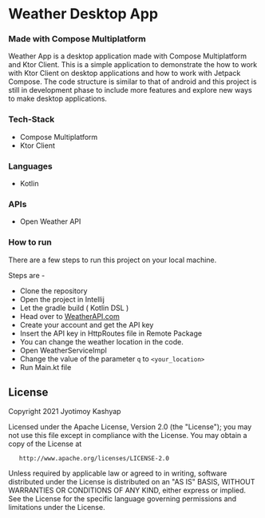 # Weather Desktop App
### Made with Compose Multiplatform

Weather App is a desktop application made with Compose 
Multiplatform and Ktor Client. This is a simple application
to demonstrate the how to work with Ktor Client on desktop 
applications and how to work with Jetpack Compose. The code 
structure is similar to that of android and this project is
still in development phase to include more features and 
explore new ways to make desktop applications. 

### Tech-Stack
* Compose Multiplatform
* Ktor Client

### Languages 
* Kotlin

### APIs 
* Open Weather API 

### How to run 
There are a few steps to run this project on your local machine.

Steps are - 
* Clone the repository 
* Open the project in Intellij 
* Let the gradle build ( Kotlin DSL )
* Head over to [WeatherAPI.com](https://www.weatherapi.com/)
* Create your account and get the API key 
* Insert the API key in HttpRoutes file in Remote Package
* You can change the weather location in the code. 
* Open WeatherServiceImpl
* Change the value of the parameter `q` to `<your_location>`
* Run Main.kt file

## License
Copyright 2021 Jyotimoy Kashyap

Licensed under the Apache License, Version 2.0 (the "License");
you may not use this file except in compliance with the License.
You may obtain a copy of the License at

       http://www.apache.org/licenses/LICENSE-2.0

Unless required by applicable law or agreed to in writing, software
distributed under the License is distributed on an "AS IS" BASIS,
WITHOUT WARRANTIES OR CONDITIONS OF ANY KIND, either express or implied.
See the License for the specific language governing permissions and
limitations under the License.
